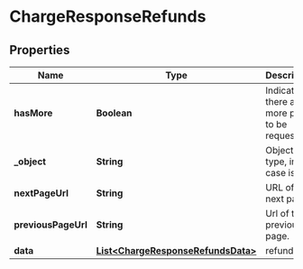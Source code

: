 

# ChargeResponseRefunds

## Properties

Name | Type | Description | Notes
------------ | ------------- | ------------- | -------------
**hasMore** | **Boolean** | Indicates if there are more pages to be requested | 
**_object** | **String** | Object type, in this case is list | 
**nextPageUrl** | **String** | URL of the next page. |  [optional]
**previousPageUrl** | **String** | Url of the previous page. |  [optional]
**data** | [**List&lt;ChargeResponseRefundsData&gt;**](ChargeResponseRefundsData.md) | refunds |  [optional]




